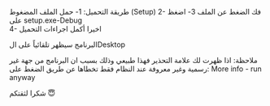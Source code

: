 
طريقة التحميل:
1- حمل الملف المضغوط (Setup)
2- فك الضغط عن الملف 
3- اضغظ على setup.exe-Debug   
4- اخيرا أكمل اجراءات التحميل 

البرنامج سيظهر تلقائياً على الDesktop 

ملاحظة: اذا ظهرت لك علامة التحذير فهذا طبيعي وذلك بسبب ان البرنامج من جهة غير رسمية وغير معروفة عند النظام فقط تخطاها عن طريق الضغط على: More info - run anyway


 شكرا لثقتكم 😇
